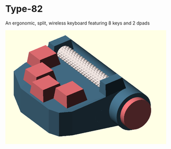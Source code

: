 # Type-82
An ergonomic, split, wireless keyboard featuring 8 keys and 2 dpads

![Right Half](./right-hand.png)
